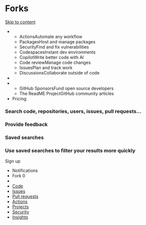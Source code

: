 # Forks

[Skip to content](broken-reference)

*
  * ActionsAutomate any workflow
  * PackagesHost and manage packages
  * SecurityFind and fix vulnerabilities
  * CodespacesInstant dev environments
  * CopilotWrite better code with AI
  * Code reviewManage code changes
  * IssuesPlan and track work
  * DiscussionsCollaborate outside of code
*
*
  * GitHub SponsorsFund open source developers
  * The ReadME ProjectGitHub community articles
* Pricing

### Search code, repositories, users, issues, pull requests... <a href="#search-suggestions-dialog-header" id="search-suggestions-dialog-header"></a>

### Provide feedback <a href="#feedback-dialog-title" id="feedback-dialog-title"></a>

### Saved searches <a href="#custom-scopes-dialog-title" id="custom-scopes-dialog-title"></a>

### Use saved searches to filter your results more quickly <a href="#custom-scopes-dialog-description" id="custom-scopes-dialog-description"></a>

Sign up

* Notifications
* Fork 0
*
* [Code](broken-reference)
* [Issues](broken-reference)
* [Pull requests](broken-reference)
* [Actions](broken-reference)
* [Projects](broken-reference)
* [Security](broken-reference)
* [Insights](broken-reference)
